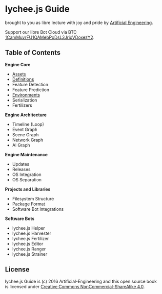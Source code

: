 # lychee.js Guide

brought to you as libre lecture with joy and pride by [Artificial Engineering](http://artificial.engineering).

Support our libre Bot Cloud via BTC [1CamMuvrFU1QAMebPoDsL3JrioVDoxezY2](bitcoin:1CamMuvrFU1QAMebPoDsL3JrioVDoxezY2?amount=0.5&label=lychee.js%20Support).



## Table of Contents

**Engine Core**

 - [Assets](./engine/core/Assets.md)
 - [Definitions](./engine/core/Definitions.md)
 - Feature Detection
 - Feature Prediction
 - [Environments](./engine/core/Environments.md)
 - Serialization
 - Fertilizers

**Engine Architecture**

 - Timeline (Loop)
 - Event Graph
 - Scene Graph
 - Network Graph
 - AI Graph

**Engine Maintenance**

 - Updates
 - Releases
 - OS Integration
 - OS Separation

**Projects and Libraries**

 - Filesystem Structure
 - Package Format
 - Software Bot Integrations

**Software Bots**

 - lychee.js Helper
 - lychee.js Harvester
 - lychee.js Fertilizer
 - lychee.js Editor
 - lychee.js Ranger
 - lychee.js Strainer



## License

lychee.js Guide is (c) 2016 Artificial-Engineering and this open source book is licensed under
[Creative Commons NonCommercial-ShareAlike 4.0](https://creativecommons.org/licenses/by-nc-sa/4.0/).


